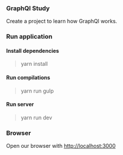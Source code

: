 ### GraphQl Study
Create a project to learn how GraphQl works.

### Run application
#### Install dependencies
> yarn install

#### Run compilations
> yarn run gulp

#### Run server
> yarn run dev


### Browser
Open our browser with [http://localhost:3000](http://localhost:3000)